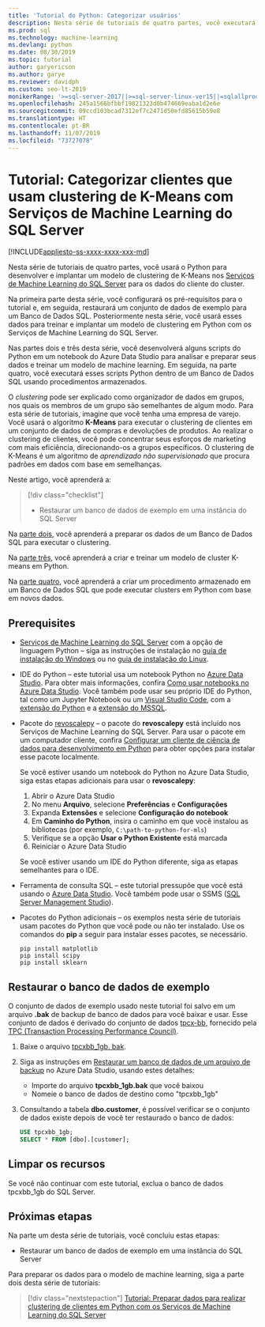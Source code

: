 ```yaml
---
title: 'Tutorial do Python: Categorizar usuários'
description: Nesta série de tutoriais de quatro partes, você executará o clustering de clientes, usando o algoritmo K-Means, em um Banco de Dados SQL usando Python com os Serviços de Machine Learning do SQL Server.
ms.prod: sql
ms.technology: machine-learning
ms.devlang: python
ms.date: 08/30/2019
ms.topic: tutorial
author: garyericson
ms.author: garye
ms.reviewer: davidph
ms.custom: seo-lt-2019
monikerRange: '>=sql-server-2017||>=sql-server-linux-ver15||=sqlallproducts-allversions'
ms.openlocfilehash: 245a1566bfbbf19821323d0b474669eaba1d2e6e
ms.sourcegitcommit: 09ccd103bcad7312ef7c2471d50efd85615b59e8
ms.translationtype: HT
ms.contentlocale: pt-BR
ms.lasthandoff: 11/07/2019
ms.locfileid: "73727078"
---
```

# <a name="tutorial-categorizing-customers-using-k-means-clustering-with-sql-server-machine-learning-services"></a>Tutorial: Categorizar clientes que usam clustering de K-Means com Serviços de Machine Learning do SQL Server

[!INCLUDE[appliesto-ss-xxxx-xxxx-xxx-md](../../includes/appliesto-ss-xxxx-xxxx-xxx-md.md)]

Nesta série de tutoriais de quatro partes, você usará o Python para desenvolver e implantar um modelo de clustering de K-Means nos [Serviços de Machine Learning do SQL Server](../what-is-sql-server-machine-learning.md) para os dados do cliente do cluster.

Na primeira parte desta série, você configurará os pré-requisitos para o tutorial e, em seguida, restaurará um conjunto de dados de exemplo para um Banco de Dados SQL. Posteriormente nesta série, você usará esses dados para treinar e implantar um modelo de clustering em Python com os Serviços de Machine Learning do SQL Server.

Nas partes dois e três desta série, você desenvolverá alguns scripts do Python em um notebook do Azure Data Studio para analisar e preparar seus dados e treinar um modelo de machine learning. Em seguida, na parte quatro, você executará esses scripts Python dentro de um Banco de Dados SQL usando procedimentos armazenados.

O *clustering* pode ser explicado como organizador de dados em grupos, nos quais os membros de um grupo são semelhantes de algum modo. Para esta série de tutoriais, imagine que você tenha uma empresa de varejo. Você usará o algoritmo **K-Means** para executar o clustering de clientes em um conjunto de dados de compras e devoluções de produtos. Ao realizar o clustering de clientes, você pode concentrar seus esforços de marketing com mais eficiência, direcionando-os a grupos específicos.
O clustering de K-Means é um algoritmo de *aprendizado não supervisionado* que procura padrões em dados com base em semelhanças.

Neste artigo, você aprenderá a:

> [!div class="checklist"]
> * Restaurar um banco de dados de exemplo em uma instância do SQL Server

Na [parte dois](python-clustering-model-prepare-data.md), você aprenderá a preparar os dados de um Banco de Dados SQL para executar o clustering.

Na [parte três](python-clustering-model-build.md), você aprenderá a criar e treinar um modelo de cluster K-means em Python.

Na [parte quatro](python-clustering-model-deploy.md), você aprenderá a criar um procedimento armazenado em um Banco de Dados SQL que pode executar clusters em Python com base em novos dados.

## <a name="prerequisites"></a>Prerequisites

* [Serviços de Machine Learning do SQL Server](../what-is-sql-server-machine-learning.md) com a opção de linguagem Python – siga as instruções de instalação no [guia de instalação do Windows](../install/sql-machine-learning-services-windows-install.md) ou no [guia de instalação do Linux](https://docs.microsoft.com/sql/linux/sql-server-linux-setup-machine-learning?toc=%2fsql%2fadvanced-analytics%2ftoc.json&view=sql-server-linux-ver15).

* IDE do Python – este tutorial usa um notebook Python no [Azure Data Studio](../../azure-data-studio/what-is.md). Para obter mais informações, confira [Como usar notebooks no Azure Data Studio](../../azure-data-studio/sql-notebooks.md). Você também pode usar seu próprio IDE do Python, tal como um Jupyter Notebook ou um [Visual Studio Code](https://code.visualstudio.com/docs), com a [extensão do Python](https://marketplace.visualstudio.com/items?itemName=ms-python.python) e a [extensão do MSSQL](https://marketplace.visualstudio.com/items?itemName=ms-mssql.mssql).

* Pacote do [revoscalepy](https://docs.microsoft.com/machine-learning-server/python-reference/revoscalepy/revoscalepy-package) – o pacote do **revoscalepy** está incluído nos Serviços de Machine Learning do SQL Server. Para usar o pacote em um computador cliente, confira [Configurar um cliente de ciência de dados para desenvolvimento em Python](../python/setup-python-client-tools-sql.md) para obter opções para instalar esse pacote localmente.

  Se você estiver usando um notebook do Python no Azure Data Studio, siga estas etapas adicionais para usar o **revoscalepy**:

  1. Abrir o Azure Data Studio
  1. No menu **Arquivo**, selecione **Preferências** e **Configurações**
  1. Expanda **Extensões** e selecione **Configuração do notebook**
  1. Em **Caminho do Python**, insira o caminho em que você instalou as bibliotecas (por exemplo, `C:\path-to-python-for-mls`)
  1. Verifique se a opção **Usar o Python Existente** está marcada
  1. Reiniciar o Azure Data Studio

  Se você estiver usando um IDE do Python diferente, siga as etapas semelhantes para o IDE.

* Ferramenta de consulta SQL – este tutorial pressupõe que você está usando o [Azure Data Studio](../../azure-data-studio/what-is.md). Você também pode usar o SSMS ([SQL Server Management Studio](../../ssms/sql-server-management-studio-ssms.md)).

* Pacotes do Python adicionais – os exemplos nesta série de tutoriais usam pacotes do Python que você pode ou não ter instalado. Use os comandos do **pip** a seguir para instalar esses pacotes, se necessário.

  ```console
  pip install matplotlib
  pip install scipy
  pip install sklearn
  ```

## <a name="restore-the-sample-database"></a>Restaurar o banco de dados de exemplo

O conjunto de dados de exemplo usado neste tutorial foi salvo em um arquivo **.bak** de backup de banco de dados para você baixar e usar. Esse conjunto de dados é derivado do conjunto de dados [tpcx-bb](http://www.tpc.org/tpcx-bb/default.asp), fornecido pela [TPC (Transaction Processing Performance Council)](http://www.tpc.org/default.asp).

1. Baixe o arquivo [tpcxbb_1gb. bak](https://sqlchoice.blob.core.windows.net/sqlchoice/static/tpcxbb_1gb.bak).

1. Siga as instruções em [Restaurar um banco de dados de um arquivo de backup](../../azure-data-studio/tutorial-backup-restore-sql-server.md#restore-a-database-from-a-backup-file) no Azure Data Studio, usando estes detalhes:

   * Importe do arquivo **tpcxbb_1gb.bak** que você baixou
   * Nomeie o banco de dados de destino como "tpcxbb_1gb"

1. Consultando a tabela **dbo.customer**, é possível verificar se o conjunto de dados existe depois de você ter restaurado o banco de dados:

    ```sql
    USE tpcxbb_1gb;
    SELECT * FROM [dbo].[customer];
    ```

## <a name="clean-up-resources"></a>Limpar os recursos

Se você não continuar com este tutorial, exclua o banco de dados tpcxbb_1gb do SQL Server.

## <a name="next-steps"></a>Próximas etapas

Na parte um desta série de tutoriais, você concluiu estas etapas:

* Restaurar um banco de dados de exemplo em uma instância do SQL Server

Para preparar os dados para o modelo de machine learning, siga a parte dois desta série de tutoriais:

> [!div class="nextstepaction"]
> [Tutorial: Preparar dados para realizar clustering de clientes em Python com os Serviços de Machine Learning do SQL Server](python-clustering-model-prepare-data.md)
